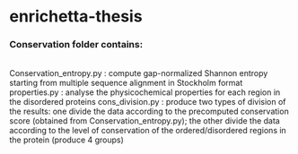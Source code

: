 enrichetta-thesis
=================
<h3>Conservation folder contains:</h3><br>
Conservation_entropy.py : compute gap-normalized Shannon entropy starting from multiple sequence alignment in Stockholm format
properties.py : analyse the physicochemical properties for each region in the disordered proteins
cons_division.py : produce two types of division of the results: one divide the data according to the precomputed conservation score (obtained from Conservation_entropy.py); the other divide the data according to the level of conservation of the ordered/disordered regions in the protein (produce 4 groups)

